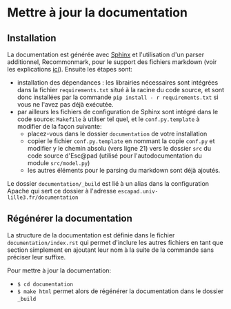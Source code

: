 # Mettre à jour la documentation


## Installation

La documentation est générée avec [Sphinx](http://www.sphinx-doc.org) et l'utilisation d'un parser additionnel, Recommonmark, pour le support des fichiers markdown (voir les explications [ici](http://searchvoidstar.tumblr.com/post/125486358368/making-pdfs-from-markdown-on-readthedocsorg-using)). Ensuite les étapes sont:

- installation des dépendances : les librairies nécessaires sont intégrées dans la fichier `requirements.txt` situé à la racine du code source, et sont donc installées par la commande `pip install - r requirements.txt` si vous ne l'avez pas déjà exécutée.
- par ailleurs les fichiers de configuration de Sphinx sont intégré dans le code source: `Makefile` à utilser tel quel, et le `conf.py.template` à modifier de la façon suivante:
    - placez-vous dans le dossier `documentation` de votre installation
    - copier le fichier `conf.py.template` en nommant la copie `conf.py` et modifier y le chemin absolu (vers ligne 21) vers le dossier `src` du code source d'Esc@pad (utilisé pour l'autodocumentation du module `src/model.py`)
    - les autres éléments pour le parsing du markdown sont déjà ajoutés.

Le dossier `documentation/_build` est lié à un alias dans la configuration Apache qui sert ce dossier à l'adresse `escapad.univ-lille3.fr/documentation`

## Régénérer la documentation

La structure de la documentation est définie dans le fichier `documentation/index.rst` qui permet d'inclure les autres fichiers en tant que section simplement en ajoutant leur nom à la suite de la commande  sans préciser leur suffixe.

Pour mettre à jour la documentation:

- `$ cd documentation`
- `$ make html` permet alors de régénérer la documentation dans le dossier `_build`
